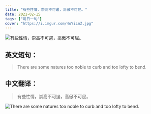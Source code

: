 ```yaml
---
title: "有些性情，崇高不可遏，高傲不可屈。"
date: 2021-02-15
tags: ["每日一句"]
cover: "https://i.imgur.com/4oYiLnZ.jpg"
---
```


![有些性情，崇高不可遏，高傲不可屈。](https://i.imgur.com/DhmZK4D.jpg)

## 英文短句：
> There are some natures too noble to curb and too lofty to bend.

<!--more-->

## 中文翻译：
> 有些性情，崇高不可遏，高傲不可屈。

![There are some natures too noble to curb and too lofty to bend.](https://i.imgur.com/iFODW5g.jpg)

